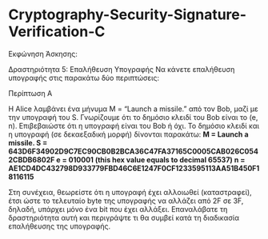 # Cryptography-Security-Signature-Verification-C

Εκφώνηση Άσκησης:

Δραστηριότητα 5: Επαλήθευση Υπογραφής
Να κάνετε επαλήθευση υπογραφής στις παρακάτω δύο περιπτώσεις:

Περίπτωση Α

H Alice λαμβάνει ένα μήνυμα Μ = “Launch a missile.” από τον Bob, μαζί µε την υπογραφή του
S. Γνωρίζουμε ότι το δημόσιο κλειδί του Bob είναι το (e, n). Επιβεβαιώστε ότι η υπογραφή
είναι του Bob ή όχι. Το δημόσιο κλειδί και η υπογραφή (σε δεκαεξαδική μορφή) δίνονται
παρακάτω:
**M = Launch a missile.
S = 643D6F34902D9C7EC90CB0B2BCA36C47FA37165C0005CAB026C0542CBDB6802F
e = 010001 (this hex value equals to decimal 65537)
n = AE1CD4DC432798D933779FBD46C6E1247F0CF1233595113AA51B450F18116115**

Στη συνέχεια, θεωρείστε ότι η υπογραφή έχει αλλοιωθεί (καταστραφεί), έτσι ώστε το
τελευταίο byte της υπογραφής να αλλάζει από 2F σε 3F, δηλαδή, υπάρχει µόνο ένα bit που
έχει αλλάξει. Επαναλάβατε τη δραστηριότητα αυτή και περιγράψτε τι θα συμβεί κατά τη
διαδικασία επαλήθευσης της υπογραφής. 
